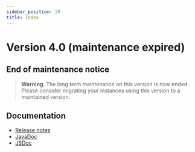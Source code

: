 ```yaml
---
sidebar_position: 20
title: Index
---
```


Version 4.0 (maintenance expired)
=================================

End of maintenance notice
-------------------------

> **Warning**: The long term maintenance on this version is now ended.
> Please consider migrating your instances using this version to a maintained version.

Documentation
-------------

- [Release notes](/lesson/versions/legacy/v4-0/releasenote/index)
- [JavaDoc](https://platform.simplicite.io/4.0/javadoc/)
- [JSDoc](https://platform.simplicite.io/4.0/jsdoc/)
